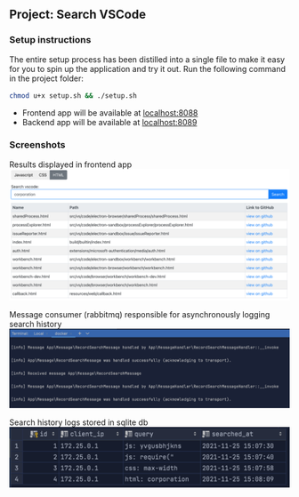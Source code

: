 ## Project: Search VSCode

### Setup instructions
The entire setup process has been distilled into a single file to make it easy for you to spin up the application and try it out. Run the following command in the project folder:

 ```bash
 chmod u+x setup.sh && ./setup.sh
 ```
- Frontend app will be available at [localhost:8088](localhost:8088)
- Backend app will be available at [localhost:8089](localhost:8089)

### Screenshots
Results displayed in frontend app
![Results displayed in frontend app](docs/screenshot-1.png)

Message consumer (rabbitmq) responsible for asynchronously logging search history
![Message consumer (rabbitmq) responsible for asynchronously logging search history](docs/screenshot-2.png)

Search history logs stored in sqlite db
![Search history logs stored in sqlite db](docs/screenshot-3.png)
